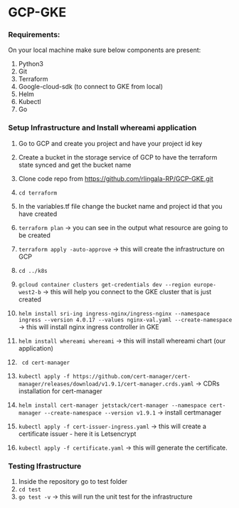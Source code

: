 # GCP-GKE

### Requirements:

On your local machine make sure below components are present:
1.	Python3
2.	Git
3.	Terraform
4.	Google-cloud-sdk (to connect to GKE from local)
5.	Helm
6.	Kubectl
7. Go

### Setup Infrastructure and Install whereami application

1.	Go to GCP and create you project and have your project id key
 
2.	Create a bucket in the storage service of GCP to have the terraform state synced and get the bucket name

3.	Clone code repo from https://github.com/rlingala-RP/GCP-GKE.git
4.	``` cd terraform ```
5.	In the variables.tf file change the bucket name and project id that you have created
6.	``` terraform plan ``` -> you can see in the output what resource are going to be created
7.	``` terraform apply -auto-approve ``` -> this will create the infrastructure on GCP
8.	``` cd ../k8s ```
9.	``` gcloud container clusters get-credentials dev --region europe-west2-b ``` -> this will help you connect to the GKE cluster that is just created
10.	``` helm install sri-ing ingress-nginx/ingress-nginx --namespace ingress --version 4.0.17 --values nginx-val.yaml --create-namespace ``` -> this will install nginx ingress controller in GKE
11.	``` helm install whereami whereami ``` -> this will install whereami chart (our application)
12.	``` cd cert-manager ```
13. ``` kubectl apply -f https://github.com/cert-manager/cert-manager/releases/download/v1.9.1/cert-manager.crds.yaml ``` -> CDRs installation for cert-manager
13.	``` helm install cert-manager jetstack/cert-manager --namespace cert-manager --create-namespace --version v1.9.1 ``` -> install certmanager
14.	``` kubectl apply -f cert-issuer-ingress.yaml ``` -> this will create a certificate issuer - here it is Letsencrypt 
15.	``` kubectl apply -f certificate.yaml ``` -> this will generate the certificate.

### Testing Ifrastructure

1. Inside the repository go to test folder
2. ``` cd test ```
3. ``` go test -v ``` -> this will run the unit test for the infrastructure

